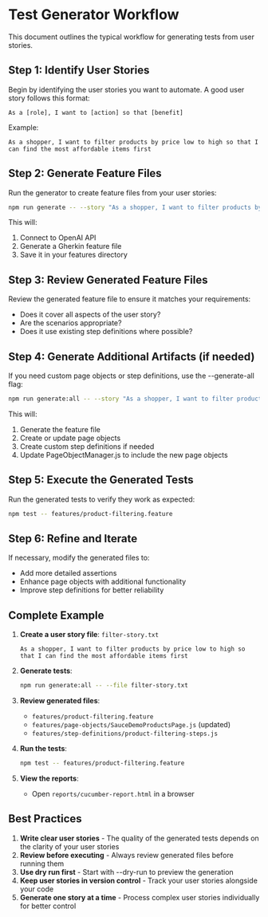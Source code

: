 # Test Generator Workflow

This document outlines the typical workflow for generating tests from user stories.

## Step 1: Identify User Stories

Begin by identifying the user stories you want to automate. A good user story follows this format:
```
As a [role], I want to [action] so that [benefit]
```

Example:
```
As a shopper, I want to filter products by price low to high so that I can find the most affordable items first
```

## Step 2: Generate Feature Files

Run the generator to create feature files from your user stories:

```bash
npm run generate -- --story "As a shopper, I want to filter products by price low to high so that I can find the most affordable items first"
```

This will:
1. Connect to OpenAI API
2. Generate a Gherkin feature file
3. Save it in your features directory

## Step 3: Review Generated Feature Files

Review the generated feature file to ensure it matches your requirements:
- Does it cover all aspects of the user story?
- Are the scenarios appropriate?
- Does it use existing step definitions where possible?

## Step 4: Generate Additional Artifacts (if needed)

If you need custom page objects or step definitions, use the --generate-all flag:

```bash
npm run generate:all -- --story "As a shopper, I want to filter products by price low to high so that I can find the most affordable items first"
```

This will:
1. Generate the feature file
2. Create or update page objects
3. Create custom step definitions if needed
4. Update PageObjectManager.js to include the new page objects

## Step 5: Execute the Generated Tests

Run the generated tests to verify they work as expected:

```bash
npm test -- features/product-filtering.feature
```

## Step 6: Refine and Iterate

If necessary, modify the generated files to:
- Add more detailed assertions
- Enhance page objects with additional functionality
- Improve step definitions for better reliability

## Complete Example

1. **Create a user story file**: `filter-story.txt`
   ```
   As a shopper, I want to filter products by price low to high so that I can find the most affordable items first
   ```

2. **Generate tests**:
   ```bash
   npm run generate:all -- --file filter-story.txt
   ```

3. **Review generated files**:
   - `features/product-filtering.feature`
   - `features/page-objects/SauceDemoProductsPage.js` (updated)
   - `features/step-definitions/product-filtering-steps.js`

4. **Run the tests**:
   ```bash
   npm test -- features/product-filtering.feature
   ```

5. **View the reports**:
   - Open `reports/cucumber-report.html` in a browser

## Best Practices

1. **Write clear user stories** - The quality of the generated tests depends on the clarity of your user stories
2. **Review before executing** - Always review generated files before running them
3. **Use dry run first** - Start with --dry-run to preview the generation
4. **Keep user stories in version control** - Track your user stories alongside your code
5. **Generate one story at a time** - Process complex user stories individually for better control
